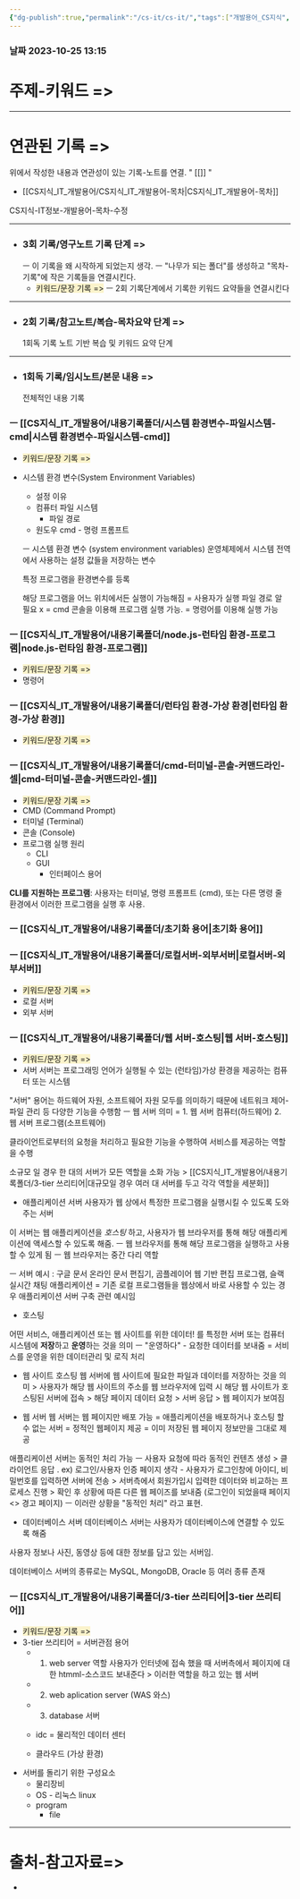 ```yaml
---
{"dg-publish":true,"permalink":"/cs-it/cs-it/","tags":["개발용어_CS지식","목차"]}
---
```


### 날짜 2023-10-25 13:15

# 주제-키워드 =>



---
# 연관된 기록 =>
위에서 작성한 내용과 연관성이 있는 기록-노트를 연결.
" [[]] "
- [[CS지식_IT_개발용어/CS지식_IT_개발용어-목차\|CS지식_IT_개발용어-목차]]

CS지식-IT정보-개발용어-목차-수정


-------------------------------
- ### 3회 기록/영구노트 기록 단계 =>
	ㅡ 이 기록을 왜 시작하게 되었는지 생각.
	ㅡ "나무가 되는 폴더"를 생성하고 "목차-기록"에 작은 기록들을 연결시킨다.
	- <span style="background:rgba(240, 200, 0, 0.2)">키워드/문장 기록 =></span>
	ㅡ 2회 기록단계에서 기록한 키워드 요약들을 연결시킨다



-----------------
- ### 2회 기록/참고노트/복습-목차요약 단계 =>
	1회독 기록 노트 기반
	복습 및 키워드 요약 단계



---
- ### 1회독 기록/임시노트/본문 내용 =>
	전체적인 내용 기록

### ㅡ [[CS지식_IT_개발용어/내용기록폴더/시스템 환경변수-파일시스템-cmd\|시스템 환경변수-파일시스템-cmd]]
- <span style="background:rgba(240, 200, 0, 0.2)">키워드/문장 기록 =></span>
- 시스템 환경 변수(System Environment Variables)
	- 설정 이유
	- 컴퓨터 파일 시스템
		- 파일 경로
	- 원도우 cmd - 명령 프롬프트
	
	ㅡ
	시스템 환경 변수 (system environment variables)
		운영체제에서 시스템 전역에서 사용하는 설정 값들을 저장하는 변수
		
	특정 프로그램을 환경변수를 등록 
		
	해당 프로그램을 어느 위치에서든 실행이 가능해짐
		= 사용자가 실행 파일 경로 알 필요 x
		= cmd 콘솔을 이용해 프로그램 실행 가능.
		= 명령어를 이용해 실행 가능


### ㅡ [[CS지식_IT_개발용어/내용기록폴더/node.js-런타임 환경-프로그램\|node.js-런타임 환경-프로그램]]
- <span style="background:rgba(240, 200, 0, 0.2)">키워드/문장 기록 =></span>
- 명령어

### ㅡ [[CS지식_IT_개발용어/내용기록폴더/런타임 환경-가상 환경\|런타임 환경-가상 환경]]
- <span style="background:rgba(240, 200, 0, 0.2)">키워드/문장 기록 =></span>

### ㅡ [[CS지식_IT_개발용어/내용기록폴더/cmd-터미널-콘솔-커맨드라인-셀\|cmd-터미널-콘솔-커맨드라인-셀]]
- <span style="background:rgba(240, 200, 0, 0.2)">키워드/문장 기록 =></span>
- CMD (Command Prompt)
- 터미널 (Terminal)
- 콘솔 (Console)
- 프로그램 실행 원리
	- CLI
	- GUI
		- 인터페이스 용어
	
**CLI를 지원하는 프로그램**:
사용자는 터미널, 명령 프롬프트 (cmd), 또는 다른 명령 줄 환경에서 이러한 프로그램을 실행 후 사용.


### ㅡ [[CS지식_IT_개발용어/내용기록폴더/초기화 용어\|초기화 용어]]


### ㅡ [[CS지식_IT_개발용어/내용기록폴더/로컬서버-외부서버\|로컬서버-외부서버]]
- <span style="background:rgba(240, 200, 0, 0.2)">키워드/문장 기록 =></span>
- 로컬 서버
- 외부 서버

### ㅡ [[CS지식_IT_개발용어/내용기록폴더/웹 서버-호스팅\|웹 서버-호스팅]]
- <span style="background:rgba(240, 200, 0, 0.2)">키워드/문장 기록 =></span>
- 서버
서버는 프로그래밍 언어가 실행될 수 있는 (런타임)가상 환경을 제공하는 컴퓨터 또는 시스템
	
"서버" 용어는 하드웨어 자원, 소프트웨어 자원 모두를 의미하기 때문에 네트워크 제어-파일 관리 등 다양한 기능을 수행함
	ㅡ
	웹 서버 의미 = 1. 웹 서버 컴퓨터(하드웨어) 2. 웹 서버 프로그램(소프트웨어)
	
클라이언트로부터의 요청을 처리하고 필요한 기능을 수행하여 서비스를 제공하는 역할을 수행
	
소규모 일 경우 한 대의 서버가 모든 역할을 소화 가능 > [[CS지식_IT_개발용어/내용기록폴더/3-tier 쓰리티어\|대규모일 경우 여러 대 서버를 두고 각각 역할을 세분화]]


- 애플리케이션 서버
사용자가 웹 상에서 특정한 프로그램을 실행시킬 수 있도록 도와주는 서버
	
이 서버는 웹 애플리케이션을 *호스팅* 하고, 사용자가 웹 브라우저를 통해 해당 애플리케이션에 액세스할 수 있도록 해줌.
	ㅡ
	웹 브라우저를 통해 해당 프로그램을 실행하고 사용할 수 있게 됨
	ㅡ
	웹 브라우저는 중간 다리 역할
	
ㅡ 서버 예시 
: 구글 문서 온라인 문서 편집기, 곰플레이어 웹 기반 편집 프로그램, 슬랙 실시간 채팅 애플리케이션 = 기존 로컬 프로그램들을 웹상에서 바로 사용할 수 있는 경우 애플리케이션 서버 구축 관련 예시임


- 호스팅
	
어떤 서비스, 애플리케이션 또는 웹 사이트를 위한 데이터! 를 특정한 서버 또는 컴퓨터 시스템에 **저장**하고 **운영**하는 것을 의미
	ㅡ
	"운영하다" - 요청한 데이터를 보내줌 = 서비스를 운영을 위한 데이터관리 및 로직 처리 

- 웹 사이트 호스팅
웹 서버에 웹 사이트에 필요한 파일과 데이터를 저장하는 것을 의미 > 사용자가 해당 웹 사이트의 주소를 웹 브라우저에 입력 시 해당 웹 사이트가 호스팅된 서버에 접속 > 해당 페이지 데이터 요청 > 서버 응답 >  웹 페이지가 보여짐


- 웹 서버
웹 서버는 웹 페이지만 배포 가능
	= 애플리케이션을 배포하거나 호스팅 할 수 없는 서버 = 정적인 웹페이지 제공 = 이미 저장된 웹 페이지 정보만을 그대로 제공
	
애플리케이션 서버는 동적인 처리 가능
	ㅡ
	사용자 요청에 따라 동적인 컨텐츠 생성 > 클라이언트 응답
	.
	ex) 로그인/사용자 인증 페이지 생각 - 사용자가 로그인창에 아이디, 비밀번호를 입력하면 서버에 전송 > 서버측에서 회원가입시 입력한 데이터와 비교하는 프로세스 진행 > 확인 후 상황에 따른 다른 웹 페이즈를 보내줌 (로그인이 되었을때 페이지 <> 경고 페이지)
		ㅡ
		이러란 상황을 "동적인 처리" 라고 표현.

- 데이터베이스 서버
데이터베이스 서버는 사용자가 데이터베이스에 연결할 수 있도록 해줌 
	
사용자 정보나 사진, 동영상 등에 대한 정보를 담고 있는 서버임.
	
데이터베이스 서버의 종류로는 MySQL, MongoDB, Oracle 등 여러 종류 존재

### ㅡ [[CS지식_IT_개발용어/내용기록폴더/3-tier 쓰리티어\|3-tier 쓰리티어]]
- <span style="background:rgba(240, 200, 0, 0.2)">키워드/문장 기록 =></span>
- 3-tier 쓰리티어 = 서버관점 용어
	- 1. web server 역할
		사용자가 인터넷에 접속 했을 때 서버측에서 페이지에 대한 htmml-소스코드 보내준다 > 이러한 역할을 하고 있는 웹 서버
	- 2. web aplication server (WAS 와스)
	- 3. database 서버
	
	- idc = 물리적인 데이터 센터
	- 클라우드 (가상 환경)
- 서버를 돌리기 위한 구성요소
	- 물리장비
	- OS - 리눅스 linux
	- program
		- file



---
# 출처-참고자료=>
- 


